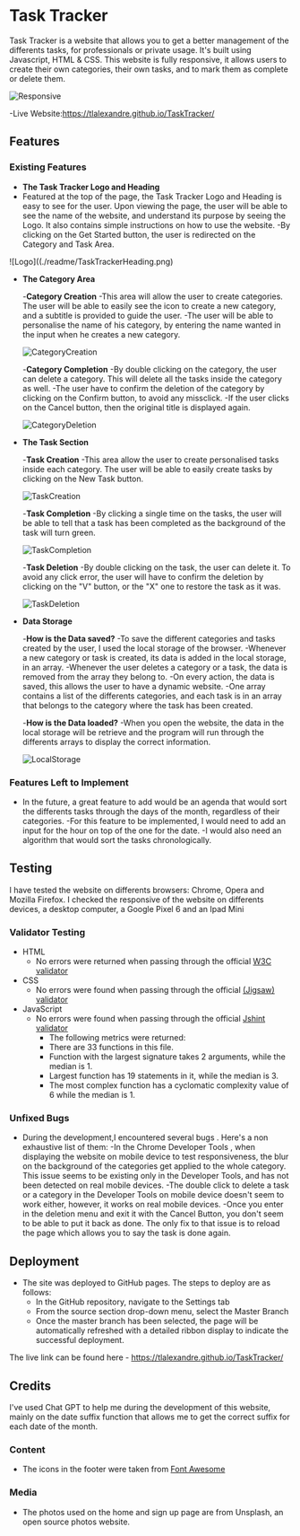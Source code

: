 # Task Tracker

Task Tracker is a website that allows you to get a better management of the differents tasks, for professionals or private usage. It's built using Javascript, HTML & CSS. This website is fully responsive, it allows users to create their own categories, their own tasks, and to mark them as complete or delete them.

![Responsive](./readme/TaskTrackerResponsive.png)

-Live Website:https://tlalexandre.github.io/TaskTracker/

## Features 

### Existing Features

- __The Task Tracker Logo and Heading__
- Featured at the top of the page, the Task Tracker Logo and Heading is easy to see for the user. Upon viewing the page, the user will be able to see the name of the website, and understand its purpose by seeing the Logo. It also contains simple instructions on how to use the website. 
-By clicking on the Get Started button, the user is redirected on the Category and Task Area. 

![Logo]((./readme/TaskTrackerHeading.png)

- __The Category Area__
  
    -__Category Creation__
        -This area will allow the user to create categories. The user will be able to easily see the icon to create a new category, and a subtitle is provided to guide the user.
        -The user will be able to personalise the name of his category, by entering the name wanted in the input when he creates a new category.

    ![CategoryCreation](./readme/CategoryCreation.png)

    -__Category Completion__
        -By double clicking on the category, the user can delete a category. This will delete all the tasks inside the category as well. 
        -The user have to confirm the deletion of the category by clicking on the Confirm button, to avoid any missclick.
        -If the user clicks on the Cancel button, then the original title is displayed again. 

    ![CategoryDeletion](./readme/CategoryDeletion.png)


- __The Task Section__
  
    -__Task Creation__
        -This area allow the user to create personalised tasks inside each category. The user will be able to easily create tasks by clicking on the New Task button.

    ![TaskCreation](./readme/TaskCreation.png)

    -__Task Completion__
        -By clicking a single time on the tasks, the user will be able to tell that a task has been completed as the background of the task will turn green. 

    ![TaskCompletion](./readme/TaskCompletion.png)

    -__Task Deletion__
        -By double clicking on the task, the user can delete it. To avoid any click error, the user will have to confirm the deletion by clicking on the "V" button, or the "X" one to restore the task as it was. 

    ![TaskDeletion](./readme/TaskDeletion.png)



- __Data Storage__

    -__How is the Data saved?__
        -To save the different categories and tasks created by the user, I used the local storage of the browser.
        -Whenever a new category or task is created, its data is added in the local storage, in an array. 
        -Whenever the user deletes a category or a task, the data is removed from the array they belong to.
        -On every action, the data is saved, this allows the user to have a dynamic website.
        -One array contains a list of the differents categories, and each task is in an array that belongs to the category where the task has been created.
        
    -__How is the Data loaded?__
        -When you open the website, the data in the local storage will be retrieve and the program will run through the differents arrays to display the correct information. 

    ![LocalStorage](./readme/LocalStorage.png)

### Features Left to Implement

- In the future, a great feature to add would be an agenda that would sort the differents tasks through the days of the month, regardless of their categories.
-For this feature to be implemented, I would need to add an input for the hour on top of the one for the date. 
-I would also need an algorithm that would sort the tasks chronologically. 

## Testing 

I have tested the website on differents browsers: Chrome, Opera and Mozilla Firefox.
I checked the responsive of the website on differents devices, a desktop computer, a Google Pixel 6 and an Ipad Mini

### Validator Testing 

- HTML
    - No errors were returned when passing through the official [W3C validator](https://validator.w3.org/nu/?doc=https%3A%2F%2Ftlalexandre.github.io%2FTaskTracker%2F)
- CSS
    - No errors were found when passing through the official [(Jigsaw) validator](http://jigsaw.w3.org/css-validator/validator?lang=en&profile=css3svg&uri=https%3A%2F%2Ftlalexandre.github.io%2FTaskTracker%2F&usermedium=all&vextwarning=&warning=1)
- JavaScript
    - No errors were found when passing through the official [Jshint validator](https://jshint.com/)
      - The following metrics were returned: 
      - There are 33 functions in this file.
      - Function with the largest signature takes 2 arguments, while the median is 1.
      - Largest function has 19 statements in it, while the median is 3.
      - The most complex function has a cyclomatic complexity value of 6 while the median is 1.

### Unfixed Bugs

- During the development,I encountered several bugs . Here's a non exhaustive list of them:
    -In the Chrome Developer Tools , when displaying the website on mobile device to test responsiveness, the blur on the background of the categories get applied to the whole category. This issue seems to be existing only in the Developer Tools, and has not been detected on real mobile devices.
    -The double click to delete a task or a category in the Developer Tools on mobile device doesn't seem to work either, however, it works on real mobile devices.
    -Once you enter in the deletion menu and exit it with the Cancel Button, you don't seem to be able to put it back as done. The only fix to that issue is to reload the page which allows you to say the task is done again. 

## Deployment

- The site was deployed to GitHub pages. The steps to deploy are as follows: 
  - In the GitHub repository, navigate to the Settings tab 
  - From the source section drop-down menu, select the Master Branch
  - Once the master branch has been selected, the page will be automatically refreshed with a detailed ribbon display to indicate the successful deployment. 

The live link can be found here - https://tlalexandre.github.io/TaskTracker/


## Credits 

I've used Chat GPT to help me during the development of this website, mainly on the date suffix function that allows me to get the correct suffix for each date of the month. 

### Content 

- The icons in the footer were taken from [Font Awesome](https://fontawesome.com/)

### Media

- The photos used on the home and sign up page are from Unsplash, an open source photos website. 
